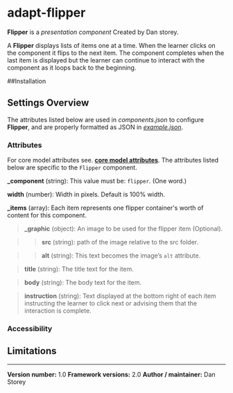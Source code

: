 # adapt-flipper

**Flipper** is a *presentation component* Created by Dan storey.
<img align="right" src="">

A **Flipper** displays lists of items one at a time. When the learner clicks on the component it flips to the next item. The component completes when the last item is displayed but the learner can continue to interact with the component as it loops back to the beginning.


##Installation

## Settings Overview

The attributes listed below are used in *components.json* to configure **Flipper**, and are properly formatted as JSON in [*example.json*](https://github.com/danielstorey/adapt-flipper/example.json).

### Attributes

For core model attributes see. [**core model attributes**](https://github.com/adaptlearning/adapt_framework/wiki/Core-model-attributes). The attributes listed below are specific to the `Flipper` component.

**_component** (string): This value must be: `flipper`. (One word.)

**width** (number): Width in pixels. Default is 100% width.

**_items** (array): Each item represents one flipper container's worth of content for this component.

>**_graphic** (object): An image to be used for the flipper item (Optional).

>>**src** (string): path of the image relative to the src folder.

>>**alt** (string): This text becomes the image’s `alt` attribute.

>**title** (string): The title text for the item.

>**body** (string): The body text for the item.

>**instruction** (string): Text displayed at the bottom right of each item instructing the learner to click next or advising them that the interaction is complete.

### Accessibility



## Limitations

----------------------------
**Version number:**  1.0
**Framework versions:**  2.0
**Author / maintainer:** Dan Storey
